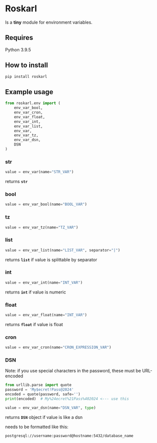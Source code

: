 # Roskarl

Is a **tiny** module for environment variables.

## Requires

Python 3.9.5

## How to install

```sh
pip install roskarl
```

## Example usage

```python
from roskarl.env import (
    env_var_bool,
    env_var_cron,
    env_var_float,
    env_var_int,
    env_var_list,
    env_var,
    env_var_tz,
    env_var_dsn,
    DSN
)
```

### str
```python
value = env_var(name="STR_VAR")
```
returns **`str`**

### bool
```python
value = env_var_bool(name="BOOL_VAR")
```

### tz
```python
value = env_var_tz(name="TZ_VAR")
```

### list
```python
value = env_var_list(name="LIST_VAR", separator="|")
```
returns **`list`** if value is splittable by separator

### int
```python
value = env_var_int(name="INT_VAR")
```
returns **`int`** if value is numeric

### float
```python
value = env_var_float(name="INT_VAR")
```
returns **`float`** if value is float

### cron
```python
value = env_var_cron(name="CRON_EXPRESSION_VAR")
```

### DSN

Note: if you use special characters in the password, these must be URL-encoded

```python
from urllib.parse import quote
password = 'My$ecret!Pass@2024'
encoded = quote(password, safe='')
print(encoded)  # My%24ecret%21Pass%402024 <--- use this
```

```python
value = env_var_dsn(name="DSN_VAR", type)
```
returns **`DSN`** object if value is like a dsn

needs to be formatted like this:
```
postgresql://username:password@hostname:5432/database_name
```
